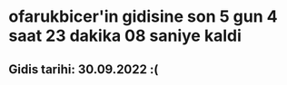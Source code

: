 # ofarukbicer'in gidisine son 5 gun 4 saat 23 dakika 08 saniye kaldi

## Gidis tarihi: 30.09.2022 :(
